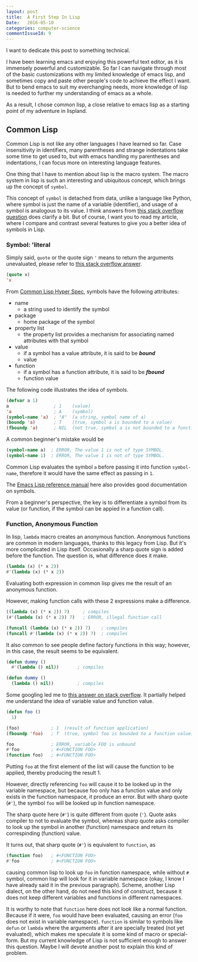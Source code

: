```yaml
---
layout: post
title:  A First Step In Lisp
Date:   2016-05-10
categories: computer-science
commentIssueId: 9
---
```



I want to dedicate this post to something technical.

I have been learning emacs and enjoying
this powerful text editor, as it is immensely powerful and customizable.
So far I can navigate through most of the basic customizations with
my limited knowledge of emacs lisp, and sometimes copy and paste other
people's code to achieve the effect I want.
But to bend emacs to suit my everchanging needs,
more knowledge of lisp is needed to further my understanding
of emacs as a whole.

As a result, I chose common lisp, a close relative to emacs lisp
as a starting point of my adventure in lispland.


## Common Lisp ##

Common Lisp is not like any other languages I have learned so far.
Case insensitivity in identifiers, many parentheses and strange
indentations take some time to get used to,
but with emacs handling my parentheses and indentations,
I can focus more on interesting language features.

One thing that I have to mention about lisp is the macro system.
The macro system in lisp is such an interesting and ubiquitous concept,
which brings up the concept of `symbol`.

This concept of `symbol` is detached from data, unlike a language
like Python, where symbol is just the name of a variable (identifier),
and usage of a symbol is analogous to its value.
I think answers from
[this stack overflow question](http://stackoverflow.com/q/8846628/5478848)
does clarify a bit. But of course, I want you to read my article,
where I compare and contrast several features to give you a
better idea of symbols in Lisp.

### Symbol: 'literal ###

Simply said, `quote` or the quote sign `'` means to return the
arguments unevaluated, please refer to
[this stack overflow answer](http://stackoverflow.com/a/137774/5478848).

```cl
(quote x)
'x
```

From
[Common Lisp Hyper Spec](http://www.lispworks.com/documentation/HyperSpec/Body/t_symbol.htm),
symbols have the following attributes:

- name
  - a string used to identify the symbol
- package
  - home package of the symbol
- property list
  - the property list provides a mechanism for associating
    named attributes with that symbol
- value
  - if a symbol has a value attribute, it is said to be __*bound*__
  - value
- function
  - if a symbol has a function attribute, it is said to be __*fbound*__
  - function value

The following code illustrates the idea of symbols.

```cl
(defvar a 1)
a                 ; 1    (value)
'a                ; A    (symbol)
(symbol-name 'a)  ; "A"  (a string, symbol name of a)
(boundp 'a)       ; T    (true, symbol a is bounded to a value)
(fboundp 'a)      ; NIL  (not true, symbol a is not bounded to a function)
```

A common beginner's mistake would be

```cl
(symbol-name a)  ; ERROR, The value 1 is not of type SYMBOL.
(symbol-name 1)  ; ERROR, The value 1 is not of type SYMBOL.
```

Common Lisp evaluates the symbol `a` before passing it
into function `symbol-name`,
therefore it would have the same effect as passing in `1`.

The [Emacs Lisp reference manual](https://www.gnu.org/software/emacs/manual/html_node/elisp/Symbol-Components.html)
here also provides good documentation on symbols.

From a beginner's perspective, the key is to differentiate a symbol
from its value (or function, if the symbol can be appied in a function call).


### Function, Anonymous Function ###

In lisp, `lambda` macro creates an anonymous function. Anonymous
functions are common in modern languages, thanks to this legacy
from Lisp. But it's more complicated in Lisp itself.
Occasionally a sharp quote sign is added before the function.
The question is, what difference does it make.

```cl
(lambda (x) (* x 2))
#'(lambda (x) (* x 2))
```

Evaluating both expression in common lisp gives me the result of
an anonymous function.

However, making function calls with these 2 expressions make a difference.

```cl
((lambda (x) (* x 2)) 7)     ; compiles
(#'(lambda (x) (* x 2)) 7)   ; ERROR, illegal function call

(funcall (lambda (x) (* x 2)) 7)    ; compiles
(funcall #'(lambda (x) (* x 2)) 7)  ; compiles
```

It also common to see people define factory functions in this way;
however, in this case, the result seems to be equivalent.

```cl
(defun dummy ()
  #'(lambda () nil))       ; compiles

(defun dummy ()
  (lambda () nil))         ; compiles
```

Some googling led me to
[this answer on stack overflow](http://stackoverflow.com/a/4873847/5478848).
It partially helped me understand the idea of variable value and
function value.

```cl
(defun foo ()
  1)

(foo)            ; 1  (result of function application)
(fboundp 'foo)   ; T  (true, symbol foo is bounded to a function value)

foo              ; ERROR, variable FOO is unbound
#'foo            ; #<FUNCTION FOO>
(function foo)   ; #<FUNCTION FOO>
```

Putting `foo` at the first element of the list will cause the function
to be applied, thereby producing the result 1.

However, directly referencing `foo` will cause it to be looked up in the
variable namespace,
but because foo only has a function value and
only exists in the function namespace, it produce an error.
But with sharp quote (`#'`), the symbol `foo` will be looked up
in function namespace.

The sharp quote here (`#'`) is quite different from quote (`'`).
Quote asks compiler to not to evaluate the symbol, whereas
sharp quote asks compiler to look up the symbol in
another (function) namespace and return its correspinding (function) value.

It turns out, that sharp quote (`#'`) is equivalent to `function`, as

```cl
(function foo)   ; #<FUNCTION FOO>
#'foo            ; #<FUNCTION FOO>
```

causing common lisp to look up `foo` in function namespace, while
without `#` symbol, common lisp will look for it in variable namespace
(okay, I know I have already said it in the previous paragraph).
Scheme, another Lisp dialect, on the other hand, do not need this
kind of construct, because it does not keep different variables
and functions in different namespaces.

It is worthy to note that `function` here does not look like a normal
function. Because if it were, `foo` would have been evaluated,
causing an error (`foo` does not exist in variable namespace).
`function` is similar to symbols like `defun` or `lambda` where the arguments
after it are specially treated (not yet evaluated), which makes me
speculate it is some kind of macro or special-form.
But my current knowledge of Lisp is not sufficient enough to answer
this question. Maybe I will devote another post to explain this
kind of problem.
